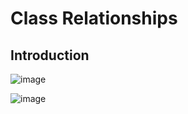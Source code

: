 # Class Relationships

## Introduction
![image](https://user-images.githubusercontent.com/40880896/121713488-8d86f980-cafa-11eb-96d0-361dbbe76806.png)

![image](https://user-images.githubusercontent.com/40880896/121713648-b7d8b700-cafa-11eb-9557-96337167e528.png)


